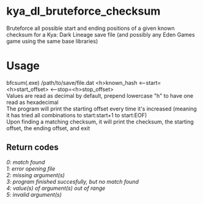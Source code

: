 # kya_dl_bruteforce_checksum
Bruteforce all possible start and ending positions of a given known checksum for a Kya: Dark Lineage save file (and possibly any Eden Games game using the same base libraries)

# Usage
bfcsum(.exe) /path/to/save/file.dat \<h\>known\_hash \<--start=\<h\>start\_offset\> \<--stop=\<h\>stop\_offset\>  
Values are read as decimal by default, prepend lowercase "h" to have one read as hexadecimal  
The program will print the starting offset every time it's increased (meaning it has tried all combinations to start:start+1 to start:EOF)  
Upon finding a matching checksum, it will print the checksum, the starting offset, the ending offset, and exit  
## Return codes
*0: match found*  
*1: error opening file*  
*2: missing argument(s)*  
*3: program finished succesfully, but no match found*  
*4: value(s) of argument(s) out of range*  
*5: invalid argument(s)*  
